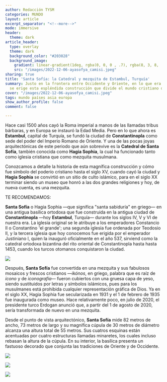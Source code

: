 ```yaml
---
author: Redacción TYSM
categories: MUNDO
layout: article
excerpt_separator: "<!--more-->"
mode: immersive
header:
  theme: dark
article_header:
  type: overlay
  theme: dark
  background_color: "#203028"
  background_image:
    gradient: linear-gradient(1deg, rgba(0, 0, 0 , .7), rgba(8, 3, 8, .9))
    src: "/images/2022-12-06-ayasofya_camisi.jpeg"
sharing: true
title: 'Santa Sofía: la Catedral y mezquita de Estambul, Turquía'
summary: Justo en la frontera entre Occidente y Oriente, en lo que era Constantinopla,
  se erige esta espléndida construcción que divide el mundo cristiano del árabe…
cover: "/images/2022-12-06-ayasofya_camisi.jpeg"
tags: mundo países asia europa
show_author_profile: false
comment: false

---
```

Hace casi 1500 años cayó la Roma imperial a manos de las llamadas tribus bárbaras, y en Europa se instauró la Edad Media. Pero en lo que ahora es **Estambul**, capital de Turquía, se fundó la ciudad de **Constantinopla** como sede del poder del Imperio Romano de Oriente. Y una de las pocas joyas arquitectónicas de este periodo que aún sobrevive es la **Catedral de Santa Sofía**, también conocida como **Hagia Sophia**, la cual ha funcionado tanto como iglesia cristiana que como mezquita musulmana.

Conozcamos a detalle la historia de esta magnífica construcción y cómo fue símbolo del poderío cristiano hasta el siglo XV, cuando cayó la ciudad y **Hagia Sophia** se convirtió en un sitio de culto islámico, para en el siglo XX terminar siendo un museo que honró a las dos grandes religiones y hoy, de nueva cuenta, es una mezquita.

TE RECOMENDAMOS:

**Santa Sofía** o Hagia Sophia —que significa "santa sabiduría" en griego— en una antigua basílica ortodoxa que fue construida en la antigua ciudad de **Constantinopla** —hoy **Estambul**, Turquía— durante los siglos IV, V y VI de nuestra era. La iglesia original se le atribuye a los emperadores Constancio II o Constantino 'el grande'; una segunda iglesia fue ordenada por Teodosio II, y la tercera iglesia que hoy conocemos fue erigida por el emperador Justiniano I, quien la inauguró oficialmente en el año 537, sirviend como la catedral ortodoxa bizantina del rito oriental de Constantinopla hasta hasta 1453, cuando los turcos otomanos conquistaron la ciudad.

![](https://upload.wikimedia.org/wikipedia/commons/thumb/2/22/Hagia_Sophia_Mars_2013.jpg/1024px-Hagia_Sophia_Mars_2013.jpg)

Después, **Santa Sofía** fue convertida en una mezquita y sus fabulosos mosaicos y frescos cristianos —_ikónos_, en griego, palabra que es raíz de _ícono_ y de _iconografía_— fueron cubiertos con una gruesa capa de yeso, siendo sustituidos por letras y símbolos islámicos, pues para los musulmanes está prohibida cualquier representación gráfica de Dios. Ya en el siglo XX, Hagia Sophia  fue secularizada en 1931 y el 1 de febrero de 1935 fue inaugurada como museo. Hace relativamente poco, en julio de 2020, el presidente turco Erdogan anunció que, a partir del 1 de agosto de 2020, sería transformada de nuevo en una mezquita.

Desde el punto de vista arquitectónico, **Santa Sofía** mide 82 metros de ancho, 73 metros de largo y su magnífica cúpula de 30 metros de diámetro alcanza una altura total de 55 metros. Sus cuatros esquinas están acentuadas por cuatro estructuras llamadas minaretes, los cuales incluso rebasan la altura de la cúpula. En su interior, la basílica presenta un fastuoso decorado que conjunta las tradiciones de Oriente y de Occidente. 

![](https://upload.wikimedia.org/wikipedia/commons/thumb/1/1b/Hagia_Sofia_mosaic_Jesus.JPG/768px-Hagia_Sofia_mosaic_Jesus.JPG)

![](https://upload.wikimedia.org/wikipedia/commons/thumb/c/c0/Interior_of_Hagia_Sofia_Mimbar_and_Windows.jpg/768px-Interior_of_Hagia_Sofia_Mimbar_and_Windows.jpg)

![](https://upload.wikimedia.org/wikipedia/commons/thumb/b/b8/Hagia_Sofia_%28HDR%29_%288290127861%29.jpg/1024px-Hagia_Sofia_%28HDR%29_%288290127861%29.jpg)